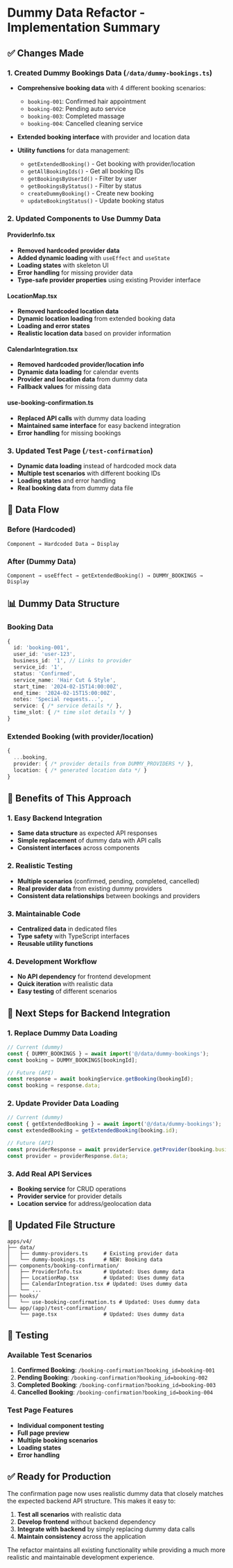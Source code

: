 # Dummy Data Refactor - Implementation Summary

## ✅ Changes Made

### 1. **Created Dummy Bookings Data** (`/data/dummy-bookings.ts`)
- **Comprehensive booking data** with 4 different booking scenarios:
  - `booking-001`: Confirmed hair appointment
  - `booking-002`: Pending auto service
  - `booking-003`: Completed massage
  - `booking-004`: Cancelled cleaning service

- **Extended booking interface** with provider and location data
- **Utility functions** for data management:
  - `getExtendedBooking()` - Get booking with provider/location
  - `getAllBookingIds()` - Get all booking IDs
  - `getBookingsByUserId()` - Filter by user
  - `getBookingsByStatus()` - Filter by status
  - `createDummyBooking()` - Create new booking
  - `updateBookingStatus()` - Update booking status

### 2. **Updated Components to Use Dummy Data**

#### ProviderInfo.tsx
- **Removed hardcoded provider data**
- **Added dynamic loading** with `useEffect` and `useState`
- **Loading states** with skeleton UI
- **Error handling** for missing provider data
- **Type-safe provider properties** using existing Provider interface

#### LocationMap.tsx
- **Removed hardcoded location data**
- **Dynamic location loading** from extended booking data
- **Loading and error states**
- **Realistic location data** based on provider information

#### CalendarIntegration.tsx
- **Removed hardcoded provider/location info**
- **Dynamic data loading** for calendar events
- **Provider and location data** from dummy data
- **Fallback values** for missing data

#### use-booking-confirmation.ts
- **Replaced API calls** with dummy data loading
- **Maintained same interface** for easy backend integration
- **Error handling** for missing bookings

### 3. **Updated Test Page** (`/test-confirmation`)
- **Dynamic data loading** instead of hardcoded mock data
- **Multiple test scenarios** with different booking IDs
- **Loading states** and error handling
- **Real booking data** from dummy data file

## 🔄 Data Flow

### Before (Hardcoded)
```
Component → Hardcoded Data → Display
```

### After (Dummy Data)
```
Component → useEffect → getExtendedBooking() → DUMMY_BOOKINGS → Display
```

## 📊 Dummy Data Structure

### Booking Data
```typescript
{
  id: 'booking-001',
  user_id: 'user-123',
  business_id: '1', // Links to provider
  service_id: '1',
  status: 'Confirmed',
  service_name: 'Hair Cut & Style',
  start_time: '2024-02-15T14:00:00Z',
  end_time: '2024-02-15T15:00:00Z',
  notes: 'Special requests...',
  service: { /* service details */ },
  time_slot: { /* time slot details */ }
}
```

### Extended Booking (with provider/location)
```typescript
{
  ...booking,
  provider: { /* provider details from DUMMY_PROVIDERS */ },
  location: { /* generated location data */ }
}
```

## 🎯 Benefits of This Approach

### 1. **Easy Backend Integration**
- **Same data structure** as expected API responses
- **Simple replacement** of dummy data with API calls
- **Consistent interfaces** across components

### 2. **Realistic Testing**
- **Multiple scenarios** (confirmed, pending, completed, cancelled)
- **Real provider data** from existing dummy providers
- **Consistent data relationships** between bookings and providers

### 3. **Maintainable Code**
- **Centralized data** in dedicated files
- **Type safety** with TypeScript interfaces
- **Reusable utility functions**

### 4. **Development Workflow**
- **No API dependency** for frontend development
- **Quick iteration** with realistic data
- **Easy testing** of different scenarios

## 🔧 Next Steps for Backend Integration

### 1. **Replace Dummy Data Loading**
```typescript
// Current (dummy)
const { DUMMY_BOOKINGS } = await import('@/data/dummy-bookings');
const booking = DUMMY_BOOKINGS[bookingId];

// Future (API)
const response = await bookingService.getBooking(bookingId);
const booking = response.data;
```

### 2. **Update Provider Data Loading**
```typescript
// Current (dummy)
const { getExtendedBooking } = await import('@/data/dummy-bookings');
const extendedBooking = getExtendedBooking(booking.id);

// Future (API)
const providerResponse = await providerService.getProvider(booking.business_id);
const provider = providerResponse.data;
```

### 3. **Add Real API Services**
- **Booking service** for CRUD operations
- **Provider service** for provider details
- **Location service** for address/geolocation data

## 📁 Updated File Structure

```
apps/v4/
├── data/
│   ├── dummy-providers.ts     # Existing provider data
│   └── dummy-bookings.ts      # NEW: Booking data
├── components/booking-confirmation/
│   ├── ProviderInfo.tsx       # Updated: Uses dummy data
│   ├── LocationMap.tsx        # Updated: Uses dummy data
│   ├── CalendarIntegration.tsx # Updated: Uses dummy data
│   └── ...
├── hooks/
│   └── use-booking-confirmation.ts # Updated: Uses dummy data
└── app/(app)/test-confirmation/
    └── page.tsx               # Updated: Uses dummy data
```

## 🧪 Testing

### Available Test Scenarios
1. **Confirmed Booking**: `/booking-confirmation?booking_id=booking-001`
2. **Pending Booking**: `/booking-confirmation?booking_id=booking-002`
3. **Completed Booking**: `/booking-confirmation?booking_id=booking-003`
4. **Cancelled Booking**: `/booking-confirmation?booking_id=booking-004`

### Test Page Features
- **Individual component testing**
- **Full page preview**
- **Multiple booking scenarios**
- **Loading states**
- **Error handling**

## ✅ Ready for Production

The confirmation page now uses realistic dummy data that closely matches the expected backend API structure. This makes it easy to:

1. **Test all scenarios** with realistic data
2. **Develop frontend** without backend dependency
3. **Integrate with backend** by simply replacing dummy data calls
4. **Maintain consistency** across the application

The refactor maintains all existing functionality while providing a much more realistic and maintainable development experience. 